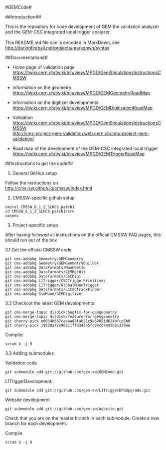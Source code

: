 #GEMCode#

##Introduction##

This is the repository for code development of GEM the validation analyzer and the GEM-CSC integrated local trigger analyzer.<br><br>
This README.md file can is encoded in MarkDown, see<br>
http://daringfireball.net/projects/markdown/syntax

##Documentation##

* Home page of validation page<br>
https://twiki.cern.ch/twiki/bin/view/MPGD/GemSimulationsInstructionsCMSSW<br>

* Information on the geometry<br>
https://twiki.cern.ch/twiki/bin/view/MPGD/GEMGeometryRoadMap<br>

* Information on the digitizer developments<br>
https://twiki.cern.ch/twiki/bin/view/MPGD/GEMDigitizationRoadMap<br>

* Validation<br>
https://twiki.cern.ch/twiki/bin/view/MPGD/GemSimulationsInstructionsCMSSW<br>
http://cms-project-gem-validation.web.cern.ch/cms-project-gem-validation/<br>

* Road map of the development of the GEM-CSC integrated local trigger<br>
https://twiki.cern.ch/twiki/bin/view/MPGD/GEMTriggerRoadMap


##Instructions to get the code##

1. General GitHub setup

Follow the instructions on<br>
http://cms-sw.github.io/cmssw/index.html

2. CMSSW-specific github setup

<pre><code>cmsrel CMSSW_6_1_2_SLHC6_patch1
cd CMSSW_6_1_2_SLHC6_patch1/src
cmsenv
</code></pre>

3. Project-specific setup

After having followed all instructions on the official CMSSW FAQ pages, this should run out of the box


3.1 Get the official CMSSW code

<pre><code>git cms-addpkg Geometry/GEMGeometry
git cms-addpkg Geometry/GEMGeometryBuilder
git cms-addpkg DataFormats/MuonDetId
git cms-addpkg DataFormats/GEMRecHit
git cms-addpkg DataFormats/CSCDigi
git cms-addpkg L1Trigger/CSCTriggerPrimitives
git cms-addpkg L1Trigger/GlobalMuonTrigger
git cms-addpkg DataFormats/L1CSCTrackFinder
git cms-addpkg SimMuon/GEMDigitizer
</code></pre>

3.2 Checkout the latest GEM developments: 

<pre><code>git cms-merge-topic dildick:bugfix-for-gemgeometry
git cms-merge-topic dildick:feature-for-gemgeometry
git cherry-pick e0034b587caaaa88fab21c9e82051d624bfca5b0
git cherry-pick 19838a72e90211ffb343e5fc04cb8442bb13294e
</code></pre>

<!--
git cms-merge-topic dildick:feature-for-gemcsctrigger
<pre><code>git fetch cmssw-gem
</code></pre>

Merge the changes
<pre><code>
git merge FETCH_HEAD
</code></pre>
-->

Compile:<pre><code>scram b -j 9</code></pre>

3.3 Adding submodules

Validation code
<pre><code>git submodule add git://github.com/gem-sw/GEMCode.git</code></pre>

L1TriggerDevelopment:
<pre><code>git submodule add git://github.com/gem-sw/L1TriggerDPGUpgrade.git</code></pre>

Website development
<pre><code>git submodule add git://github.com/gem-sw/Website.git</code></pre>

Check that you are on the master branch in each submodule. Create a new branch for each development.

Compile<pre><code>scram b -j 9</code></pre>
